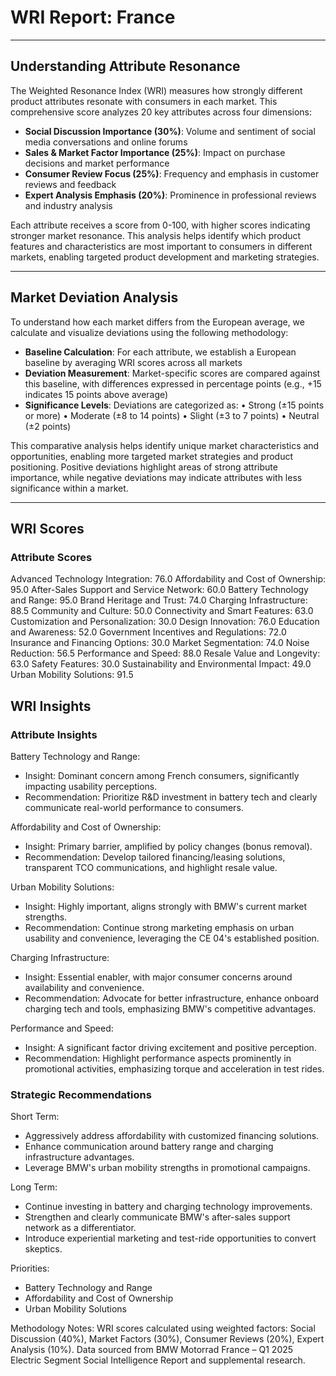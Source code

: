 # WRI Report: France

---

## Understanding Attribute Resonance

The Weighted Resonance Index (WRI) measures how strongly different product attributes resonate with consumers in each market. This comprehensive score analyzes 20 key attributes across four dimensions:

- **Social Discussion Importance (30%)**: Volume and sentiment of social media conversations and online forums
- **Sales & Market Factor Importance (25%)**: Impact on purchase decisions and market performance
- **Consumer Review Focus (25%)**: Frequency and emphasis in customer reviews and feedback
- **Expert Analysis Emphasis (20%)**: Prominence in professional reviews and industry analysis

Each attribute receives a score from 0-100, with higher scores indicating stronger market resonance. This analysis helps identify which product features and characteristics are most important to consumers in different markets, enabling targeted product development and marketing strategies.

---

## Market Deviation Analysis

To understand how each market differs from the European average, we calculate and visualize deviations using the following methodology:

- **Baseline Calculation**: For each attribute, we establish a European baseline by averaging WRI scores across all markets
- **Deviation Measurement**: Market-specific scores are compared against this baseline, with differences expressed in percentage points (e.g., +15 indicates 15 points above average)
- **Significance Levels**: Deviations are categorized as: • Strong (±15 points or more) • Moderate (±8 to 14 points) • Slight (±3 to 7 points) • Neutral (±2 points)

This comparative analysis helps identify unique market characteristics and opportunities, enabling more targeted market strategies and product positioning. Positive deviations highlight areas of strong attribute importance, while negative deviations may indicate attributes with less significance within a market.

---

## WRI Scores

### Attribute Scores
Advanced Technology Integration: 76.0
Affordability and Cost of Ownership: 95.0
After-Sales Support and Service Network: 60.0
Battery Technology and Range: 95.0
Brand Heritage and Trust: 74.0
Charging Infrastructure: 88.5
Community and Culture: 50.0
Connectivity and Smart Features: 63.0
Customization and Personalization: 30.0
Design Innovation: 76.0
Education and Awareness: 52.0
Government Incentives and Regulations: 72.0
Insurance and Financing Options: 30.0
Market Segmentation: 74.0
Noise Reduction: 56.5
Performance and Speed: 88.0
Resale Value and Longevity: 63.0
Safety Features: 30.0
Sustainability and Environmental Impact: 49.0
Urban Mobility Solutions: 91.5

## WRI Insights

### Attribute Insights
Battery Technology and Range:
- Insight: Dominant concern among French consumers, significantly impacting usability perceptions.
- Recommendation: Prioritize R&D investment in battery tech and clearly communicate real-world performance to consumers.

Affordability and Cost of Ownership:
- Insight: Primary barrier, amplified by policy changes (bonus removal).
- Recommendation: Develop tailored financing/leasing solutions, transparent TCO communications, and highlight resale value.

Urban Mobility Solutions:
- Insight: Highly important, aligns strongly with BMW's current market strengths.
- Recommendation: Continue strong marketing emphasis on urban usability and convenience, leveraging the CE 04's established position.

Charging Infrastructure:
- Insight: Essential enabler, with major consumer concerns around availability and convenience.
- Recommendation: Advocate for better infrastructure, enhance onboard charging tech and tools, emphasizing BMW's competitive advantages.

Performance and Speed:
- Insight: A significant factor driving excitement and positive perception.
- Recommendation: Highlight performance aspects prominently in promotional activities, emphasizing torque and acceleration in test rides.

### Strategic Recommendations
Short Term:
- Aggressively address affordability with customized financing solutions.
- Enhance communication around battery range and charging infrastructure advantages.
- Leverage BMW's urban mobility strengths in promotional campaigns.

Long Term:
- Continue investing in battery and charging technology improvements.
- Strengthen and clearly communicate BMW's after-sales support network as a differentiator.
- Introduce experiential marketing and test-ride opportunities to convert skeptics.

Priorities:
- Battery Technology and Range
- Affordability and Cost of Ownership
- Urban Mobility Solutions

Methodology Notes:
WRI scores calculated using weighted factors: Social Discussion (40%), Market Factors (30%), Consumer Reviews (20%), Expert Analysis (10%).
Data sourced from BMW Motorrad France – Q1 2025 Electric Segment Social Intelligence Report and supplemental research.

